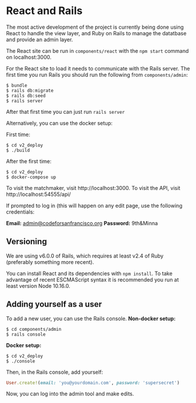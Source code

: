 # React and Rails

The most active development of the project is currently being done using React to handle the view layer, and Ruby on Rails to manage the datatbase and provide an admin layer.

The React site can be run in `components/react` with the `npm start` command on localhost:3000.

For the React site to load it needs to communicate with the Rails server. The first time you run Rails you should run the following from `components/admin`:

```
$ bundle
$ rails db:migrate
$ rails db:seed
$ rails server
```

After that first time you can just run `rails server`

Alternatively, you can use the docker setup:

First time:
``` console
$ cd v2_deploy
$ ./build
```
After the first time:
```
$ cd v2_deploy
$ docker-compose up
```

To visit the matchmaker, visit http://localhost:3000.
To visit the API, visit http://localhost:54555/api/

If prompted to log in (this will happen on any edit page, use the following
credentials:

**Email:** admin@codeforsanfrancisco.org
**Password:** 9th&Minna

## Versioning

We are using v6.0.0 of Rails, which requires at least v2.4 of Ruby (preferably something more recent).

You can install React and its dependencies with `npm install`. To take advantage of recent ESCMAScript syntax it is recommended you run at least version Node 10.16.0.

## Adding yourself as a user
To add a new user, you can use the Rails console.
**Non-docker setup:**
``` console
$ cd components/admin
$ rails console
```
**Docker setup:**
``` console
$ cd v2_deploy
$ ./console
```

Then, in the Rails console, add yourself:
``` ruby
User.create!(email: 'you@yourdomain.com', password: 'supersecret')
```

Now, you can log into the admin tool and make edits.
